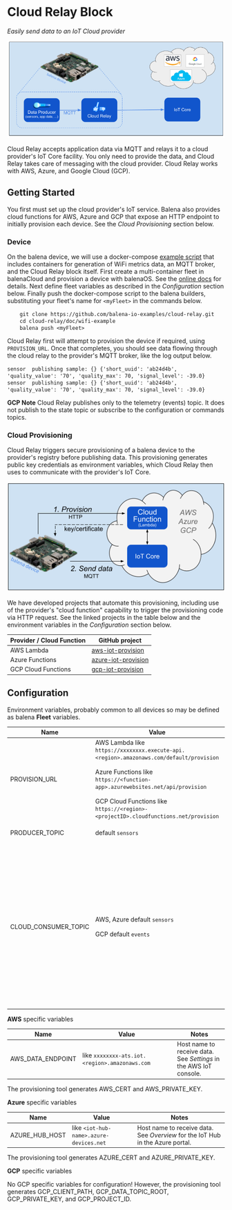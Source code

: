 # Cloud Relay Block

*Easily send data to an IoT Cloud provider*

![Overview](doc/overview.png)

Cloud Relay accepts application data via MQTT and relays it to a cloud provider's IoT Core facility. You only need to provide the data, and Cloud Relay takes care of messaging with the cloud provider. Cloud Relay works with AWS, Azure, and Google Cloud (GCP).

## Getting Started

You first must set up the cloud provider's IoT service. Balena also provides cloud functions for AWS, Azure and GCP that expose an HTTP endpoint to initially provision each device. See the _Cloud Provisioning_ section below.

### Device
On the balena device, we will use a docker-compose [example script](doc/wifi-example/docker-compose.yml) that includes containers for generation of WiFi metrics data, an MQTT broker, and the Cloud Relay block itself. First create a multi-container fleet in balenaCloud and provision a device with balenaOS. See the [online docs](https://www.balena.io/docs/learn/getting-started/raspberrypi3/nodejs/) for details. Next define fleet variables as described in the *Configuration* section below. Finally push the docker-compose script to the balena builders, substituting your fleet's name for `<myFleet>` in the commands below.

```
    git clone https://github.com/balena-io-examples/cloud-relay.git
    cd cloud-relay/doc/wifi-example
    balena push <myFleet>
```

Cloud Relay first will attempt to provision the device if required, using `PROVISION_URL`. Once that completes, you should see data flowing through the cloud relay to the provider's MQTT broker, like the log output below.

```
sensor  publishing sample: {} {'short_uuid': 'ab24d4b', 'quality_value': '70', 'quality_max': 70, 'signal_level': -39.0}
sensor  publishing sample: {} {'short_uuid': 'ab24d4b', 'quality_value': '70', 'quality_max': 70, 'signal_level': -39.0}
```

**GCP Note** Cloud Relay publishes only to the telemetry (events) topic. It does not publish to the state topic or subscribe to the configuration or commands topics.

### Cloud Provisioning

Cloud Relay triggers secure provisioning of a balena device to the provider's registry before publishing data. This provisioning generates public key credentials as environment variables, which Cloud Relay then uses to communicate with the provider's IoT Core.

![Provision-Send](doc/provision-send.png)

We have developed projects that automate this provisioning, including use of the provider's "cloud function" capability to trigger the provisioning code via HTTP request. See the linked projects in the table below and the environment variables in the *Configuration* section below.

| Provider / Cloud Function | GitHub project |
|----------|-------------------|
| AWS Lambda | [aws-iot-provision](https://github.com/balena-io-examples/aws-iot-provision) |
| Azure Functions | [azure-iot-provision](https://github.com/balena-io-examples/azure-iot-provision) |
| GCP Cloud Functions | [gcp-iot-provision](https://github.com/balena-io-examples/gcp-iot-provision) |

## Configuration

Environment variables, probably common to all devices so may be defined as balena **Fleet** variables.

|  Name | Value | Notes |
|-------|-------|-------|
|  PROVISION_URL   | AWS Lambda like<br>`https://xxxxxxxx.execute-api.<region>.amazonaws.com/default/provision`<br><br>Azure Functions like<br>`https://<function-app>.azurewebsites.net/api/provision`<br><br>GCP Cloud Functions like<br>`https://<region>-<projectID>.cloudfunctions.net/provision` | URL to trigger the provisioning cloud function. See the README for the cloud provisioning projects above for specifics.|
| PRODUCER_TOPIC| default `sensors` | Message topic from data producer |
| CLOUD_CONSUMER_TOPIC| AWS, Azure default `sensors`<br><br>GCP default `events` | Message topic expected by cloud consumer. For Azure `sensors` is the value for the `topic` entry in the `properties` map.<br><br>For GCP, `events` is the default *telemetry* topic. As the docs [describe](https://cloud.google.com/iot/docs/how-tos/mqtt-bridge#publishing_telemetry_events_to_additional_cloud_pubsub_topics), you also may publish to a subfolder like `events/alerts`. |

**AWS** specific variables

|  Name | Value | Notes |
|-------|-------|-------|
| AWS_DATA_ENDPOINT| like `xxxxxxxx-ats.iot.<region>.amazonaws.com                               ` | Host name to receive data. See *Settings* in the AWS IoT console. |

The provisioning tool generates AWS_CERT and AWS_PRIVATE_KEY.

**Azure** specific variables

|  Name | Value | Notes |
|-------|-------|-------|
| AZURE_HUB_HOST | like `<iot-hub-name>.azure-devices.net` | Host name to receive data. See *Overview* for the IoT Hub in the Azure portal. |

The provisioning tool generates AZURE_CERT and AZURE_PRIVATE_KEY.

**GCP** specific variables

No GCP specific variables for configuration! However, the provisioning tool generates GCP_CLIENT_PATH, GCP_DATA_TOPIC_ROOT, GCP_PRIVATE_KEY, and GCP_PROJECT_ID.
